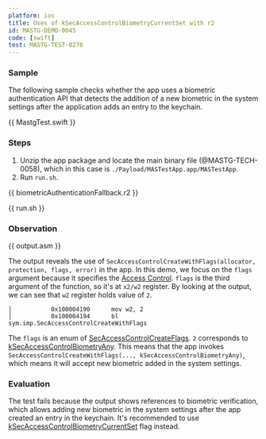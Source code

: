 ```yaml
---
platform: ios
title: Uses of kSecAccessControlBiometryCurrentSet with r2
id: MASTG-DEMO-0045
code: [swift]
test: MASTG-TEST-0270
---
```


### Sample

The following sample checks whether the app uses a biometric authentication API that detects the addition of a new biometric in the system settings after the application adds an entry to the keychain.

{{ MastgTest.swift }}

### Steps

1. Unzip the app package and locate the main binary file (@MASTG-TECH-0058), which in this case is `./Payload/MASTestApp.app/MASTestApp`.
2. Run `run.sh`.

{{ biometricAuthenticationFallback.r2 }}

{{ run.sh }}

### Observation

{{ output.asm }}

The output reveals the use of `SecAccessControlCreateWithFlags(allocator, protection, flags, error)` in the app. In this demo, we focus on the `flags` argument because it specifies the [Access Control](https://developer.apple.com/documentation/security/secaccesscontrol). `flags` is the third argument of the function, so it's at `x2/w2` register. By looking at the output, we can see that `w2` register holds value of `2`.

```
│           0x100004190      mov w2, 2
│           0x100004194      bl sym.imp.SecAccessControlCreateWithFlags
```

The `flags` is an enum of [SecAccessControlCreateFlags](https://developer.apple.com/documentation/security/secaccesscontrolcreateflags). `2` corresponds to [kSecAccessControlBiometryAny](https://developer.apple.com/documentation/security/secaccesscontrolcreateflags/biometryany?language=objc). This means that the app invokes `SecAccessControlCreateWithFlags(..., kSecAccessControlBiometryAny)`, which means it will accept new biometric added in the system settings.

### Evaluation

The test fails because the output shows references to biometric verification, which allows adding new biometric in the system settings after the app created an entry in the keychain. It's recommended to use [kSecAccessControlBiometryCurrentSet](https://developer.apple.com/documentation/security/secaccesscontrolcreateflags/biometrycurrentset?language=objc) flag instead.
